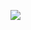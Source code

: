 <a><img align="center" src="https://github-readme-stats.vercel.app/api?username=TimCrooker&count_private=true&include_all_commits=true&show_icons=true" /></a>
<!-- <a><img align="center" src="https://github-readme-stats.vercel.app/api/top-langs/?username=TimCrooker&layout=compact&langs_count=10&count_private=true" /></a> -->

